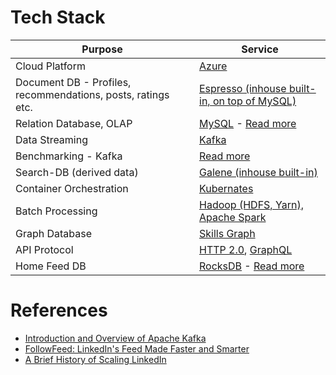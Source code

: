 # Tech Stack

| Purpose                                                      | Service                                                                                                                                                                                                                                   |
|--------------------------------------------------------------|-------------------------------------------------------------------------------------------------------------------------------------------------------------------------------------------------------------------------------------------|
| Cloud Platform                                               | [Azure](https://engineering.linkedin.com/blog/2023/costwiz--saving-cost-for-linkedin-enterprise-on-azure)                                                                                                                                 |
| Document DB - Profiles, recommendations, posts, ratings etc. | [Espresso (inhouse built-in, on top of MySQL)](https://engineering.linkedin.com/espresso/introducing-espresso-linkedins-hot-new-distributed-document-store)                                                                               |
| Relation Database, OLAP                                      | [MySQL](https://github.com/Anshul619/HLD-System-Designs/tree/main/1_Databases/7_SQL-Databases/Readme.md) - [Read more](https://engineering.linkedin.com/blog/topic/mysql)                                                                 |
| Data Streaming                                               | [Kafka](https://github.com/Anshul619/HLD-System-Designs/tree/main/2_MessageBrokersEDA/Kafka/Readme.md)                                                                                                                                    |
| Benchmarking - Kafka                                         | [Read more](https://github.com/Anshul619/HLD-System-Designs/tree/main/6_Estimations&Benchmarking/Benchmarking/KafkaBenchmarking.md)                                                                                                       |
| Search-DB (derived data)                                     | [Galene (inhouse built-in)](https://engineering.linkedin.com/search/did-you-mean-galene)                                                                                                                                                  |
| Container Orchestration                                      | [Kubernates](https://github.com/Anshul619/DevOps-SRE/tree/main/2_ContainerOrchestration/Kubernates/Readme.md)                                                                                                                    |
| Batch Processing                                             | [Hadoop (HDFS, Yarn), Apache Spark](https://engineering.linkedin.com/blog/2023/reducing-apache-spark-application-dependencies-upload-by-99-)                                                                                              |
| Graph Database                                               | [Skills Graph](https://engineering.linkedin.com/blog/2022/building-linkedin-s-skills-graph-to-power-a-skills-first-world)                                                                                                                 |
| API Protocol                                                 | [HTTP 2.0](https://engineering.linkedin.com/blog/2021/http-2-in-infrastructure--ambry-network-stack-refactoring), [GraphQL](https://engineering.linkedin.com/blog/2023/how-linkedin-adopted-a-graphql-architecture-for-product-developm)  |
| Home Feed DB                                                 | [RocksDB](https://github.com/Anshul619/HLD-System-Designs/tree/main/1_Databases/14_EmbededKeyValue-Databases/RocksDB.md) - [Read more](https://engineering.linkedin.com/blog/2016/03/followfeed--linkedin-s-feed-made-faster-and-smarter) |


# References
- [Introduction and Overview of Apache Kafka](https://www.slideshare.net/mumrah/kafka-talk-tri-hug)
- [FollowFeed: LinkedIn's Feed Made Faster and Smarter](https://engineering.linkedin.com/blog/2016/03/followfeed--linkedin-s-feed-made-faster-and-smarter)
- [A Brief History of Scaling LinkedIn](https://engineering.linkedin.com/architecture/brief-history-scaling-linkedin)
